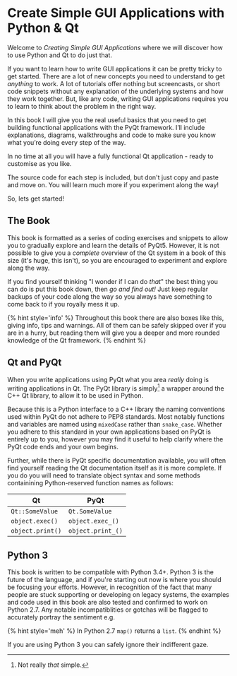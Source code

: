 # Create Simple GUI Applications with Python &amp; Qt

Welcome to *Creating Simple GUI Applications* where we will discover how
to use Python and Qt to do just that.

If you want to learn how to write GUI applications it
can be pretty tricky to get started. There are a lot of new concepts 
you need to understand to get *anything* to work. A lot of tutorials offer
nothing but screencasts, or short code snippets without any explanation
of the underlying systems and how they work together. But, like any code,
writing GUI applications requires you to learn to think about the problem
in the right way.

In this book I will give you the real useful basics that you need to get
building functional applications with the PyQt framework.  I’ll include explanations, 
diagrams, walkthroughs and code to make sure you know what you’re doing every step of 
the way. 

In no time at all you will have a fully functional Qt application - 
ready to customise as you like.

The source code for each step is included, but don't just copy and paste and move on.
You will learn much more if you experiment along the way!

So, lets get started!

## The Book

This book is formatted as a series of coding exercises and snippets to allow you 
to gradually explore and learn the details of PyQt5. However, it is not possible to give 
you a *complete* overview of the Qt system in a book of this size (it's huge, this isn't),
so you are encouraged to experiment and explore along the way.

If you find yourself thinking "I wonder if I can do *that*" the best thing you
can do is put this book down, then *go and find out!* Just keep regular backups of your 
code along the way so you always have something to come back to if you royally mess it up.

{% hint style='info' %}
Throughout this book there are also boxes like this, giving info, tips and warnings.
All of them can be safely skipped over if you are in a hurry, but reading them will
give you a deeper and more rounded knowledge of the Qt framework.
{% endhint %}

## Qt and PyQt

When you write applications using PyQt what you area *really* doing is writing
applications in Qt. The PyQt library is simply[^1] a wrapper around the
C++ Qt library, to allow it to be used in Python.

Because this is a Python interface to a C++ library the naming conventions used 
within PyQt do not adhere to PEP8 standards. Most notably functions and variables
are named using `mixedCase` rather than `snake_case`. Whether you adhere to this
standard in your own applications based on PyQt is entirely up to you, however
you may find it useful to help clarify where the PyQt code ends and your own begins.

Further, while there is PyQt specific documentation available, you will often find 
yourself reading the Qt documentation itself as it is more complete. If you do
you will need to translate object syntax and some methods containining Python-reserved function names as follows:

| Qt                                | PyQt                                  |
|-----------------------------------|---------------------------------------|
| `Qt::SomeValue`                   | `Qt.SomeValue`                        |
| `object.exec()`                   | `object.exec_()`                      |
| `object.print()`                  | `object.print_()`                     |



## Python 3

This book is written to be compatible with Python 3.4+. Python 3 is
the future of the language, and if you're starting out now is where you should
be focusing your efforts. However, in recognition of the fact that many 
people are stuck supporting or developing on legacy systems, the examples and 
code used in this book are also tested and confirmed to work on Python 2.7. Any notable 
incompatiblities or gotchas will be flagged to accurately 
portray the sentiment e.g.

{% hint style='meh' %}
In Python 2.7 `map()` returns a `list`. 
{% endhint %}

If you are using Python 3 you can safely ignore their indifferent gaze.

[^1]: Not really *that* simple.
